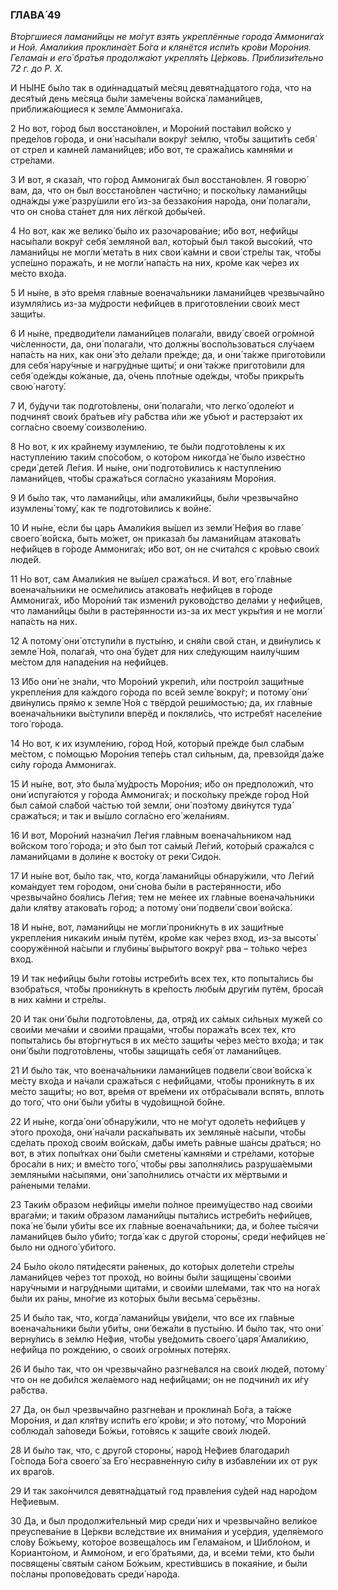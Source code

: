 ### ГЛАВА́ 49

_Вто́ргшиеся ламани́йцы не мо́гут взять укреплённые города́ Аммонига́х и Ной. Амали́кия проклина́ет Бо́га и клянётся испи́ть кро́ви Моро́ния. Гелама́н и его́ бра́тья продолжа́ют укрепля́ть Це́рковь. Приблизи́тельно 72 г. до Р. Х._

И НЫ́НЕ бы́ло так в оди́ннадцатый ме́сяц девятна́дцатого го́да, что на деся́тый день ме́сяца бы́ли заме́чены войска́ ламани́йцев, приближа́ющиеся к земле́ Аммонига́ха.

2 Но вот, го́род был восстано́влен, и Моро́ний поста́вил во́йско у преде́лов го́рода, и они́ насы́пали вокру́г зе́млю, что́бы защити́ть себя́ от стрел и камне́й ламани́йцев; и́бо вот, те сража́лись камня́ми и стре́лами.

3 И вот, я сказа́л, что го́род Аммонига́х был восстано́влен. Я говорю́ вам, да, что он был восстано́влен части́чно; и поско́льку ламани́йцы одна́жды уже́ разру́шили его́ из-за беззако́ния наро́да, они́ полага́ли, что он сно́ва ста́нет для них лёгкой добы́чей.

4 Но вот, как же велико́ бы́ло их разочарова́ние; и́бо вот, нефи́йцы насы́пали вокру́г себя́ земляно́й вал, кото́рый был тако́й высо́кий, что ламани́йцы не могли́ мета́ть в них свои́ ка́мни и свои́ стре́лы так, что́бы успе́шно поража́ть, и не могли́ напа́сть на них, кро́ме как че́рез их ме́сто вхо́да.

5 И ны́не, в э́то вре́мя гла́вные военача́льники ламани́йцев чрезвыча́йно изумля́лись из-за му́дрости нефи́йцев в приготовле́нии свои́х мест защи́ты.

6 И ны́не, предводи́тели ламани́йцев полага́ли, ввиду́ свое́й огро́мной чи́сленности, да, они́ полага́ли, что должны́ воспо́льзоваться слу́чаем напа́сть на них, как они́ э́то де́лали пре́жде; да, и они́ та́кже пригото́вили для себя́ нару́чные и нагру́дные щиты́; и они́ та́кже пригото́вили для себя́ оде́жды ко́жаные, да, о́чень пло́тные оде́жды, что́бы прикры́ть свою́ наготу́.

7 И, бу́дучи так подгото́влены, они́ полага́ли, что легко́ одоле́ют и подчиня́т свои́х бра́тьев и́гу ра́бства и́ли же убью́т и растерза́ют их согла́сно своему́ соизволе́нию.

8 Но вот, к их кра́йнему изумле́нию, те бы́ли подгото́влены к их наступле́нию таки́м спо́собом, о кото́ром никогда́ не́ было изве́стно среди́ дете́й Ле́гия. И ны́не, они́ подгото́вились к наступле́нию ламани́йцев, что́бы сража́ться согла́сно указа́ниям Моро́ния.

9 И бы́ло так, что ламани́йцы, и́ли амалики́йцы, бы́ли чрезвыча́йно изумлены́ тому́, как те подгото́вились к войне́.

10 И ны́не, е́сли бы царь Амали́кия вы́шел из земли́ Не́фия во главе́ своего́ во́йска, быть мо́жет, он приказа́л бы ламани́йцам атакова́ть нефи́йцев в го́роде Аммонига́х; и́бо вот, он не счита́лся с кро́вью свои́х люде́й.

11 Но вот, сам Амали́кия не вы́шел сража́ться. И вот, его́ гла́вные военача́льники не осме́лились атакова́ть нефи́йцев в го́роде Аммонига́х, и́бо Моро́ний так измени́л руково́дство дела́ми у нефи́йцев, что ламани́йцы бы́ли в расте́рянности из-за их мест укры́тия и не могли́ напа́сть на них.

12 А потому́ они́ отступи́ли в пусты́ню, и сня́ли свой стан, и дви́нулись к земле́ Но́я, полага́я, что она́ бу́дет для них сле́дующим наилу́чшим ме́стом для нападе́ния на нефи́йцев.

13 И́бо они́ не зна́ли, что Моро́ний укрепи́л, и́ли постро́ил защи́тные укрепле́ния для ка́ждого го́рода по всей земле́ вокру́г; и потому́ они́ дви́нулись пря́мо к земле́ Но́я с твёрдой реши́мостью; да, их гла́вные военача́льники вы́ступили вперёд и покляли́сь, что истребя́т населе́ние того́ го́рода.

14 Но вот, к их изумле́нию, го́род Ной, кото́рый пре́жде был сла́бым ме́стом, с по́мощью Моро́ния тепе́рь стал си́льным, да, превзойдя́ да́же си́лу го́рода Аммонига́х.

15 И ны́не, вот, э́то была́ му́дрость Моро́ния; и́бо он предположи́л, что они́ испуга́ются у го́рода Аммонига́х; и поско́льку пре́жде го́род Ной был са́мой сла́бой ча́стью той земли́, они́ поэ́тому дви́нутся туда́ сража́ться; и так и вы́шло согла́сно его́ жела́ниям.

16 И вот, Моро́ний назна́чил Ле́гия гла́вным военача́льником над во́йском того́ го́рода; и э́то был тот са́мый Ле́гий, кото́рый сража́лся с ламани́йцами в доли́не к восто́ку от реки́ Сидо́н.

17 И ны́не вот, бы́ло так, что, когда́ ламани́йцы обнару́жили, что Ле́гий кома́ндует тем го́родом, они́ сно́ва бы́ли в расте́рянности, и́бо чрезвыча́йно боя́лись Ле́гия; тем не ме́нее их гла́вные военача́льники да́ли кля́тву атакова́ть го́род; а потому́ они́ подвели́ свои́ войска́.

18 И ны́не, вот, ламани́йцы не могли́ прони́кнуть в их защи́тные укрепле́ния никаки́м ины́м путём, кро́ме как че́рез вход, из-за высоты́ сооружённой на́сыпи и глубины́ вы́рытого вокру́г рва – то́лько че́рез вход.

19 И так нефи́йцы бы́ли гото́вы истреби́ть всех тех, кто попыта́лись бы взобра́ться, что́бы прони́кнуть в кре́пость любы́м други́м путём, броса́я в них ка́мни и стре́лы.

20 И так они́ бы́ли подгото́влены, да, отря́д их са́мых си́льных муже́й со свои́ми меча́ми и свои́ми праща́ми, что́бы поража́ть всех тех, кто попыта́лись бы вто́ргнуться в их ме́сто защи́ты че́рез ме́сто вхо́да; и так они́ бы́ли подгото́влены, что́бы защища́ть себя́ от ламани́йцев.

21 И бы́ло так, что военача́льники ламани́йцев подвели́ свои́ войска́ к ме́сту вхо́да и на́чали сража́ться с нефи́йцами, что́бы прони́кнуть в их ме́сто защи́ты; но вот, вре́мя от вре́мени их отбра́сывали вспять, вплоть до того́, что они́ бы́ли уби́ты в чудо́вищной бо́йне.

22 И ны́не, когда́ они́ обнару́жили, что не мо́гут одоле́ть нефи́йцев у э́того прохо́да, они́ на́чали раска́пывать их земляны́е на́сыпи, что́бы сде́лать прохо́д свои́м войска́м, да́бы име́ть ра́вные ша́нсы дра́ться; но вот, в э́тих попы́тках они́ бы́ли сметены́ камня́ми и стре́лами, кото́рые броса́ли в них; и вме́сто того́, что́бы рвы заполня́лись разруша́емыми земляны́ми на́сыпями, они́ запо́лнились отча́сти их мёртвыми и ра́неными тела́ми.

23 Таки́м о́бразом нефи́йцы име́ли по́лное преиму́щество над свои́ми врага́ми; и таки́м о́бразом ламани́йцы пыта́лись истреби́ть нефи́йцев, пока́ не́ были уби́ты все их гла́вные военача́льники; да, и бо́лее ты́сячи ламани́йцев бы́ло уби́то; тогда́ как с друго́й стороны́, среди́ нефи́йцев не́ было ни одного́ уби́того.

24 Бы́ло о́коло пяти́десяти ра́неных, до кото́рых долете́ли стре́лы ламани́йцев че́рез тот прохо́д, но во́ины бы́ли защищены́ свои́ми нару́чными и нагру́дными щита́ми, и свои́ми шле́мами, так что на нога́х бы́ли их ра́ны, мно́гие из кото́рых бы́ли весьма́ серьёзны.

25 И бы́ло так, что, когда́ ламани́йцы уви́дели, что все их гла́вные военача́льники бы́ли уби́ты, они́ бежа́ли в пусты́ню. И бы́ло так, что они́ верну́лись в зе́млю Не́фия, что́бы уве́домить своего́ царя́ Амали́кию, нефи́йца по рожде́нию, о свои́х огро́мных поте́рях.

26 И бы́ло так, что он чрезвыча́йно разгне́вался на свои́х люде́й, потому́ что он не доби́лся жела́емого над нефи́йцами; он не подчини́л их и́гу ра́бства.

27 Да, он был чрезвыча́йно разгне́ван и проклина́л Бо́га, а та́кже Моро́ния, и дал кля́тву испи́ть его́ кро́ви; и э́то потому́, что Моро́ний соблюда́л за́поведи Бо́жьи, гото́вясь к защи́те свои́х люде́й.

28 И бы́ло так, что, с друго́й стороны́, наро́д Не́фиев благодари́л Го́спода Бо́га своего́ за Его́ несравне́нную си́лу в избавле́нии их от рук их враго́в.

29 И так зако́нчился девятна́дцатый год правле́ния су́дей над наро́дом Не́фиевым.

30 Да, и был продолжи́тельный мир среди́ них и чрезвыча́йно вели́кое преуспева́ние в Це́ркви всле́дствие их внима́ния и усе́рдия, уделя́емого сло́ву Бо́жьему, кото́рое возвеща́лось им Гелама́ном, и Шибло́ном, и Корианто́ном, и Аммо́ном, и его́ бра́тьями, да, и все́ми те́ми, кто бы́ли посвящены́ святы́м са́ном Бо́жьим, крести́вшись в покая́ние, и бы́ли по́сланы пропове́довать среди́ наро́да.
